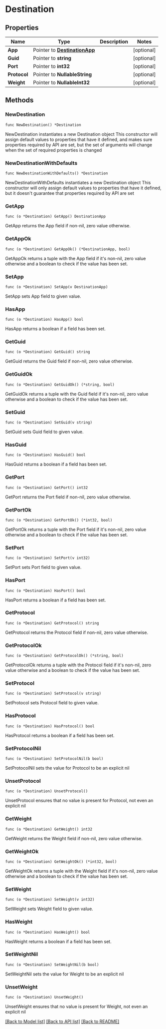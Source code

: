 # Destination

## Properties

Name | Type | Description | Notes
------------ | ------------- | ------------- | -------------
**App** | Pointer to [**DestinationApp**](DestinationApp.md) |  | [optional] 
**Guid** | Pointer to **string** |  | [optional] 
**Port** | Pointer to **int32** |  | [optional] 
**Protocol** | Pointer to **NullableString** |  | [optional] 
**Weight** | Pointer to **NullableInt32** |  | [optional] 

## Methods

### NewDestination

`func NewDestination() *Destination`

NewDestination instantiates a new Destination object
This constructor will assign default values to properties that have it defined,
and makes sure properties required by API are set, but the set of arguments
will change when the set of required properties is changed

### NewDestinationWithDefaults

`func NewDestinationWithDefaults() *Destination`

NewDestinationWithDefaults instantiates a new Destination object
This constructor will only assign default values to properties that have it defined,
but it doesn't guarantee that properties required by API are set

### GetApp

`func (o *Destination) GetApp() DestinationApp`

GetApp returns the App field if non-nil, zero value otherwise.

### GetAppOk

`func (o *Destination) GetAppOk() (*DestinationApp, bool)`

GetAppOk returns a tuple with the App field if it's non-nil, zero value otherwise
and a boolean to check if the value has been set.

### SetApp

`func (o *Destination) SetApp(v DestinationApp)`

SetApp sets App field to given value.

### HasApp

`func (o *Destination) HasApp() bool`

HasApp returns a boolean if a field has been set.

### GetGuid

`func (o *Destination) GetGuid() string`

GetGuid returns the Guid field if non-nil, zero value otherwise.

### GetGuidOk

`func (o *Destination) GetGuidOk() (*string, bool)`

GetGuidOk returns a tuple with the Guid field if it's non-nil, zero value otherwise
and a boolean to check if the value has been set.

### SetGuid

`func (o *Destination) SetGuid(v string)`

SetGuid sets Guid field to given value.

### HasGuid

`func (o *Destination) HasGuid() bool`

HasGuid returns a boolean if a field has been set.

### GetPort

`func (o *Destination) GetPort() int32`

GetPort returns the Port field if non-nil, zero value otherwise.

### GetPortOk

`func (o *Destination) GetPortOk() (*int32, bool)`

GetPortOk returns a tuple with the Port field if it's non-nil, zero value otherwise
and a boolean to check if the value has been set.

### SetPort

`func (o *Destination) SetPort(v int32)`

SetPort sets Port field to given value.

### HasPort

`func (o *Destination) HasPort() bool`

HasPort returns a boolean if a field has been set.

### GetProtocol

`func (o *Destination) GetProtocol() string`

GetProtocol returns the Protocol field if non-nil, zero value otherwise.

### GetProtocolOk

`func (o *Destination) GetProtocolOk() (*string, bool)`

GetProtocolOk returns a tuple with the Protocol field if it's non-nil, zero value otherwise
and a boolean to check if the value has been set.

### SetProtocol

`func (o *Destination) SetProtocol(v string)`

SetProtocol sets Protocol field to given value.

### HasProtocol

`func (o *Destination) HasProtocol() bool`

HasProtocol returns a boolean if a field has been set.

### SetProtocolNil

`func (o *Destination) SetProtocolNil(b bool)`

 SetProtocolNil sets the value for Protocol to be an explicit nil

### UnsetProtocol
`func (o *Destination) UnsetProtocol()`

UnsetProtocol ensures that no value is present for Protocol, not even an explicit nil
### GetWeight

`func (o *Destination) GetWeight() int32`

GetWeight returns the Weight field if non-nil, zero value otherwise.

### GetWeightOk

`func (o *Destination) GetWeightOk() (*int32, bool)`

GetWeightOk returns a tuple with the Weight field if it's non-nil, zero value otherwise
and a boolean to check if the value has been set.

### SetWeight

`func (o *Destination) SetWeight(v int32)`

SetWeight sets Weight field to given value.

### HasWeight

`func (o *Destination) HasWeight() bool`

HasWeight returns a boolean if a field has been set.

### SetWeightNil

`func (o *Destination) SetWeightNil(b bool)`

 SetWeightNil sets the value for Weight to be an explicit nil

### UnsetWeight
`func (o *Destination) UnsetWeight()`

UnsetWeight ensures that no value is present for Weight, not even an explicit nil

[[Back to Model list]](../README.md#documentation-for-models) [[Back to API list]](../README.md#documentation-for-api-endpoints) [[Back to README]](../README.md)


